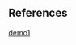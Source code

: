 ## References

[demo1](https://www.behance.net/gallery/184359459/E-Learning-Responsive-Website-Landing-Page-Design)
